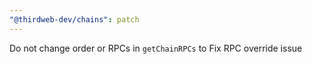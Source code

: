 ```yaml
---
"@thirdweb-dev/chains": patch
---
```


Do not change order or RPCs in `getChainRPCs` to Fix RPC override issue
